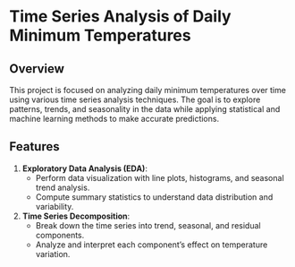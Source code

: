 # Time Series Analysis of Daily Minimum Temperatures

## Overview
This project is focused on analyzing daily minimum temperatures over time using various time series analysis techniques. The goal is to explore patterns, trends, and seasonality in the data while applying statistical and machine learning methods to make accurate predictions.

## Features
1. **Exploratory Data Analysis (EDA)**:
   - Perform data visualization with line plots, histograms, and seasonal trend analysis.
   - Compute summary statistics to understand data distribution and variability.
2. **Time Series Decomposition**:
   - Break down the time series into trend, seasonal, and residual components.
   - Analyze and interpret each component’s effect on temperature variation.
